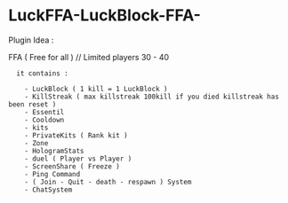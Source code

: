 # LuckFFA-LuckBlock-FFA-

Plugin Idea :
  
  FFA ( Free for all ) // Limited players 30 - 40
  
      it contains :
        
        - LuckBlock ( 1 kill = 1 LuckBlock )
        - KillStreak ( max killstreak 100kill if you died killstreak has been reset )
        - Essentil
        - Cooldown
        - kits
        - PrivateKits ( Rank kit )
        - Zone
        - HologramStats
        - duel ( Player vs Player )
        - ScreenShare ( Freeze )
        - Ping Command
        - ( Join - Quit - death - respawn ) System
        - ChatSystem
